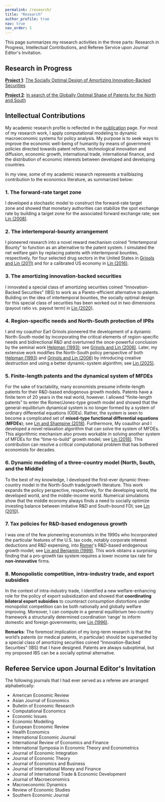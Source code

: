 ```yaml
---
permalink: /research/
title: "Research"
author_profile: true
nav: true
nav_order: 1
---
```

This page summarizes my research activities in the three parts: Research in Progress, Intellectual Contributions, and Referee Service upon Journal Editor's Invitation.

## Research in Progress

**<ins>Project 1</ins>**: [The Socially Optimal Design of Amortizing Innovation-Backed Securities](https://github.com/hwanclin/hwanclin.github.io/blob/main/files/Project1.pdf)

**<ins>Project 2</ins>**: [In search of the Globally Optimal Shape of Patents for the North and South](https://github.com/hwanclin/hwanclin.github.io/blob/main/files/Project2.pdf)

## Intellectual Contributions

My academic research profile is reflected in the [publication](https://hwanclin.github.io/publications/) page. For most of my research work, I apply computational modeling to dynamic macroeconomic systems for policy analysis. My purpose is to seek ways to improve the economic well-being of humanity by means of government policies directed towards patent reform, technological innovation and diffusion, economic growth, international trade, international finance, and the distribution of economic interests between developed and developing countries.  

In my view, some of my academic research represents a trailblazing contribution to the economics literature, as summarized below:

### 1. The forward-rate target zone

I developed a stochastic model to construct the forward-rate target zone and showed that monetary authorities can stabilize the spot exchange rate by building a target zone for the associated forward exchange rate; see [Lin (2008)](https://doi.org/10.1016/j.jimonfin.2008.02.009).

### 2. The intertemporal-bounty arrangement

I pioneered research into a novel reward mechanism coined “Intertemporal Bounty” to function as an alternative to the patent system. I simulated the net welfare gain by replacing patents with intertemporal bounties, respectively, for four selected drug sectors in the United States in [Grinols and Lin (2011)](https://doi.org/10.1016/j.jedc.2011.04.010) and for a calibrated US economy in  [Lin (2016)](https://doi.org/10.1016/j.jmacro.2016.09.007).

### 3. The amortizing innovation-backed securities

I innovated a special class of amortizing securities coined “Innovation-Backed Securities” (IBS) to work as a Pareto-efficient alternative to patents. Building on the idea of intertemporal bounties, the socially optimal design for this special class of securities has been worked out in two dimensions (payout ratio vs. payout term) in [Lin (2020)](https://doi.org/10.1007/978-3-030-38227-8_25).

### 4. Region-specific needs and North-South protection of IPRs

I and my coauthor Earl Grinols pioneered the development of a dynamic North-South model by incorporating the critical elements of region-specific needs and bidirectional R&D and overturned the once-powerful conclusion by the seminal work [Helpman (1993)](https://doi.org/10.2307/2951642); see [Grinols and Lin (2006)](https://doi.org/10.1016/j.jedc.2004.12.003). Later, my extensive work modifies the North-South policy perspective of both [Helpman (1993)](https://doi.org/10.2307/2951642) and [Grinols and Lin (2006)](https://doi.org/10.1016/j.jedc.2004.12.003) by introducing creative destruction and using a better dynamic-system algorithm; see [Lin (2025)](https://doi.org/10.1093/oep/gpaf024
).

### 5. Finite-length patents and the dynamical system of MFDEs

For the sake of tractability, many economists presume infinite-length patents for their R&D-based endogenous growth models.  Patents have a finite term of 20 years in the real world, however. I allowed “finite-length patents” to enter the Romer/Jones-type growth model and showed that the general-equilibrium dynamical system is no longer formed by a system of ordinary differential equations (ODEs). Rather, the system is seen to become a complicated set of **mixed-type functional differential equations** (**MFDEs**); see [Lin and Shampine (2018)](https://doi.org/10.1007/s10614-016-9597-9). Furthermore, My coauthor and I developed a novel relaxation algorithm that can solve the system of MFDEs. This algorithmic mechanism also proves workable in solving another system of MFDEs for the “time-to-build” growth model; see [Lin (2018)](https://doi.org/10.1007/s10614-016-9633-9). This contribution can resolve a critical computational problem that has bothered economists for decades.

### 6. Dynamic modeling of a three-country model (North, South, and the Middle)

To the best of my knowledge, I developed the first-ever dynamic three-country model in the North-South trade/growth literature. This work expands the policy perspective, respectively, for the developing world, the developed world, and the middle-income world. Numerical simulations show that the middle economy always finds a need to socially optimize investing balance between imitative R&D and South-bound FDI; see [Lin (2010)](https://doi.org/10.1016/j.strueco.2010.08.001).

### 7. Tax policies for R&D-based endogenous growth

I was one of the few pioneering economists in the 1990s who Incorporated the particular features of the U.S. tax code, notably corporate interest deductions and R&D expensing, into [Romer](https://www.jstor.org/stable/2937632?seq=1)'s R&D-based endogenous growth model; see [Lin and Benjamin (1999)](https://doi.org/10.1016/S0164-0704(99)00112-3). This work obtains a surprising finding that a pro-growth tax system requires a lower income tax rate for **non-innovative** firms.

### 8. Monopolistic competition, intra-industry trade, and export subsidies

In the context of intra-industry trade, I identified a new welfare-enhancing role for the policy of export subsidization and showed that **coordinating bilateral export subsidies** to counteract consumption distortions under monopolist competition can be both nationally and globally welfare improving. Moreover, I can compute in a general equilibrium two-country framework a structurally determined coordination ‘range’ to inform  domestic and foreign governments; see [Lin (1996)](https://doi.org/10.1080/09638199600000018).

**Remarks**: The foremost implication of my long-term research is that the world’s patents (or medical patents, in particular) should be superseded by a special class of amortizing securities coined “Innovation-Backed Securities” (IBS) that I have designed. Patents are always suboptimal, but my proposed IBS can be a socially optimal alternative.



## Referee Service upon Journal Editor's Invitation

The following journals that I had ever served as a referee are arranged alphabetically:

- American Economic Review
- Asian Journal of Economics
- Bulletin of Economic Research
- Computational Economics
- Economic Issues
- Economic Modelling
- European Economic Review
- Health Economics
- International Economic Journal
- International Review of Economics and Finance
- International Symposia in Economic Theory and Econometrics
- Journal of Economic Integration
- Journal of Economic Theory
- Journal of Economics and Business
- Journal of International Money and Finance
- Journal of International Trade & Economic Development
- Journal of Macroeconomics
- Macroeconomic Dynamics
- Review of Economic Studies
- Southern Economic Journal 








